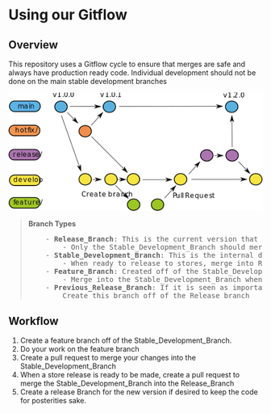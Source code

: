 # Using our Gitflow

## Overview 
This repository uses a Gitflow cycle to ensure that merges are safe and always have production ready code. Individual development should not be done on the main stable development branches

<img style="background-color:white" src="./images/uz_gitflow.png" alt="Gitflow Example">

<blockquote>
<strong>Branch Types</strong>
<pre>
    - <strong>Release_Branch</strong>: This is the current version that is out in the stores.
        - Only the Stable_Development_Branch should merge into it.
    - <strong>Stable_Development_Branch</strong>: This is the internal devoplment branch that includes commits of stable new features
        - When ready to release to stores, merge into Release_Branch
    - <strong>Feature_Branch</strong>: Created off of the Stable_Development_Branch each time a developer starts to work on a new feature
        - Merge into the Stable_Development_Branch when ready
    - <strong>Previous_Release_Branch</strong>: If it is seen as important that a backup should be made of an important version of the releaase branch is merged into it. 
        Create this branch off of the Release branch
</pre>
</blockquote>


## Workflow
1) Create a feature branch off of the Stable_Development_Branch.
2) Do your work on the feature branch
3) Create a pull request to merge your changes into the Stable_Development_Branch
4) When a store release is ready to be made, create a pull request to merge the Stable_Development_Branch into the Release_Branch
5) Create a release Branch for the new version if desired to keep the code for posterities sake.